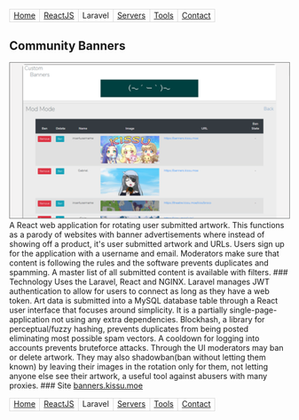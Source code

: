 <style>td{border:1px solid #d9d9d9;}</style>
<table>
<tr>
  <td><a href="/">Home</a></td>
  <td><a href="/react">ReactJS</a></td>
  <td>Laravel</td>
  <td><a href="/servers">Servers</a></td>
  <td><a href="/tools">Tools</a></td>
  <td><a href="/contact">Contact</a></td>
</tr>
</table>

## Community Banners
<img src="/banners.png" style="border:1px solid grey"/>
A React web application for rotating user submitted artwork. This functions as a parody of websites with banner advertisements where instead of showing off a product, it's user submitted artwork and URLs. Users sign up for the application with a username and email. Moderators make sure that content is following the rules and the software prevents duplicates and spamming. A master list of all submitted content is available with filters.
### Technology
Uses the Laravel, React and NGINX. Laravel manages JWT authentication to allow for users to connect as long as they have a web token. Art data is submitted into a MySQL database table through a React user interface that focuses around simplicity. It is a partially single-page-application not using any extra dependencies.
Blockhash, a library for perceptual/fuzzy hashing, prevents duplicates from being posted eliminating most possible spam vectors. A cooldown for logging into accounts prevents bruteforce attacks. Through the UI moderators may ban or delete artwork. They may also shadowban(ban without letting them known) by leaving their images in the rotation only for them, not letting anyone else see their artwork, a useful tool against abusers with many proxies.
### Site
<a href="https://banners.kissu.moe">banners.kissu.moe</a>

<table>
<tr>
  <td><a href="/">Home</a></td>
  <td><a href="/react">ReactJS</a></td>
  <td>Laravel</td>
  <td><a href="/servers">Servers</a></td>
  <td><a href="/tools">Tools</a></td>
  <td><a href="/contact">Contact</a></td>
</tr>
</table>
